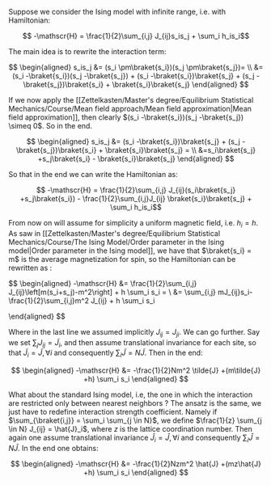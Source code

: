 Suppose we consider the Ising model with infinite range, i.e. with Hamiltonian:

$$ -\mathscr{H} = \frac{1}{2}\sum_{i,j} J_{ij}s_is_j +  \sum_i  h_is_i$$

The main idea is to rewrite the interaction term:

$$ 
\begin{aligned}
s_is_j &= (s_i \pm\braket{s_i})(s_j \pm\braket{s_j})= \\
&=(s_i -\braket{s_i})(s_j -\braket{s_j}) + (s_i -\braket{s_i})\braket{s_j} + (s_j -\braket{s_j})\braket{s_i} + \braket{s_i}\braket{s_j}
\end{aligned}
$$

If we now apply the [[Zettelkasten/Master's degree/Equilibrium Statistical Mechanics/Course/Mean field approach/Mean field approximation|Mean field approximation]], then clearly $(s_i -\braket{s_i})(s_j -\braket{s_j}) \simeq 0$. So in the end.

$$ 
\begin{aligned}
s_is_j
&= (s_i -\braket{s_i})\braket{s_j} + (s_j -\braket{s_j})\braket{s_i} + \braket{s_i}\braket{s_j} = \\
&=s_i\braket{s_j} +s_j\braket{s_i} - \braket{s_i}\braket{s_j}
\end{aligned}
$$

So that in the end we can write the Hamiltonian as:

$$ -\mathscr{H} = \frac{1}{2}\sum_{i,j} J_{ij}(s_i\braket{s_j} +s_j\braket{s_i}) - \frac{1}{2}\sum_{i,j}J_{ij} \braket{s_i}\braket{s_j} +  \sum_i  h_is_i$$

From now on will assume for simplicity a uniform magnetic field, i.e. $h_i = h$. As saw in [[Zettelkasten/Master's degree/Equilibrium Statistical Mechanics/Course/The Ising Model/Order parameter in the Ising model|Order parameter in the Ising model]], we have that $\braket{s_i} = m$ is the average magnetization for spin, so the Hamiltonian can be rewritten as :

$$ 
\begin{aligned}
-\mathscr{H} &= \frac{1}{2}\sum_{i,j} J_{ij}\left[m(s_i+s_j)-m^2\right] + h \sum_i  s_i = \\
&= \sum_{i,j} mJ_{ij}s_i-\frac{1}{2}\sum_{i,j}m^2 J_{ij} + h \sum_i  s_i 

\end{aligned}
$$

Where in the last line we assumed implicitly $J_{ij} = J_{ji}$.
We can go further. Say we set $\sum_j J_{ij} =\tilde{J}_{i}$, and then assume translational invariance for each site, so that $\tilde{J}_{i} = \tilde{J}, \forall i$ and consequently $\sum_i \tilde{J} = N\tilde{J}$.
Then in the end:

$$ 
\begin{aligned}
-\mathscr{H} 
&= -\frac{1}{2}Nm^2 \tilde{J} +(m\tilde{J} +h) \sum_i  s_i 
\end{aligned}
$$

What about the standard Ising model, i.e, the one in which the interaction are restricted only between nearest neighbors ? 
The ansatz is the same, we just have to redefine interaction strength coefficient. Namely if $\sum_{\braket{i,j}} = \sum_i \sum_{j \in N}$, we define $\frac{1}{z} \sum_{j \in N} J_{ij} = \hat{J}_i$, where $z$ is the lattice coordination number. Then again one assume translational invariance $\hat{J}_{i} = \hat{J}, \forall i$ and consequently $\sum_i \hat{J} = N\hat{J}$.
In the end one obtains:

$$ 
\begin{aligned}
-\mathscr{H} 
&= -\frac{1}{2}Nzm^2 \hat{J} +(mz\hat{J} +h) \sum_i  s_i 
\end{aligned}
$$
